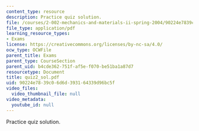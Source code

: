 ```yaml
---
content_type: resource
description: Practice quiz solution.
file: /courses/2-002-mechanics-and-materials-ii-spring-2004/90224e7839c06d6d393164339d96bc5f_quiz2_sol.pdf
file_type: application/pdf
learning_resource_types:
- Exams
license: https://creativecommons.org/licenses/by-nc-sa/4.0/
ocw_type: OCWFile
parent_title: Exams
parent_type: CourseSection
parent_uid: b4cde362-751f-af5e-f070-be51ba1a87d7
resourcetype: Document
title: quiz2_sol.pdf
uid: 90224e78-39c0-6d6d-3931-64339d96bc5f
video_files:
  video_thumbnail_file: null
video_metadata:
  youtube_id: null
---
```

Practice quiz solution.